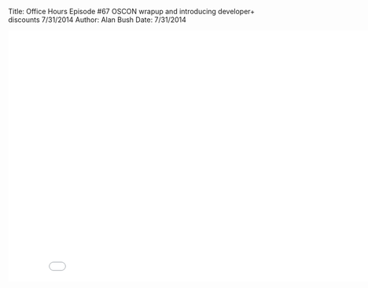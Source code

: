 Title: Office Hours Episode #67 OSCON wrapup and introducing developer+ discounts 7/31/2014
Author: Alan Bush
Date: 7/31/2014

<div class="video-container"><iframe width="854" height="510" src="//www.youtube.com/embed/HH_WKrE8r0U" frameborder="0" allowfullscreen></iframe></div>
